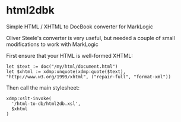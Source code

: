 # html2dbk

Simple HTML / XHTML to DocBook converter for MarkLogic

Oliver Steele's converter is very useful, but needed a couple of small modifications to work with MarkLogic

First ensure that your HTML is well-formed XHTML:

    let $text := doc("/my/html/document.html")
    let $xhtml := xdmp:unquote(xdmp:quote($text), "http://www.w3.org/1999/xhtml", ("repair-full", "format-xml"))

Then call the main stylesheet:

    xdmp:xslt-invoke(
      '/html-to-db/html2db.xsl',
      $xhtml
    )

